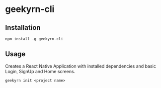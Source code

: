 # geekyrn-cli

## Installation

```
npm install -g geekyrn-cli
```

## Usage

Creates a React Native Application with installed dependencies and basic Login, SignUp and Home screens.

```
geekyrn init <project name>
```